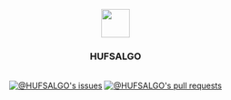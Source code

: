 <div align="center">

<img src="https://user-images.githubusercontent.com/60145951/158914541-46bae0c2-28f7-46d7-80f4-6a7cb3e15579.png" width=50><br>
<h3>HUFSALGO</h3><br>

<a href="https://github.com/hufslion10th/HUFSALGO/issues">
<img src="https://img.shields.io/github/issues/hufslion10th/HUFSALGO?color=0088ff&style=for-the-badge&logo=github" alt="@HUFSALGO's issues"/></a>
<a href="https://github.com/hufslion10th/HUFSALGO/pulls">
<img src="https://img.shields.io/github/issues-pr/hufslion10th/HUFSALGO?color=0088ff&style=for-the-badge&logo=github" alt="@HUFSALGO's pull requests"/></a>

</div>